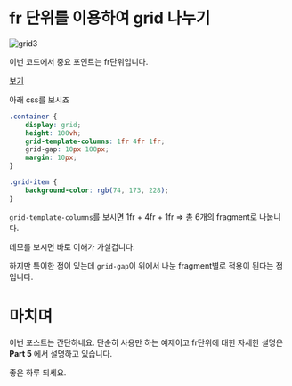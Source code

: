 # fr 단위를 이용하여 grid 나누기

![grid3](https://raw.githubusercontent.com/sonim1/css_grid_example/master/assets/grid3.PNG)

이번 코드에서 중요 포인트는 fr단위입니다.

[보기](https://rawgit.com/sonim1/css_grid_example/master/part3/index.html)

아래 css를 보시죠

```css
.container {
    display: grid;
    height: 100vh;
    grid-template-columns: 1fr 4fr 1fr;
    grid-gap: 10px 100px;
    margin: 10px;
}

.grid-item {
    background-color: rgb(74, 173, 228);
}
```
`grid-template-columns`를 보시면 1fr + 4fr + 1fr => 총 6개의 fragment로 나눕니다.

데모를 보시면 바로 이해가 가실겁니다.

하지만 특이한 점이 있는데 `grid-gap`이 위에서 나눈 fragment별로 적용이 된다는 점입니다.



# 마치며
이번 포스트는 간단하네요.
단순히 사용만 하는 예제이고 fr단위에 대한 자세한 설명은 **Part 5** 에서 설명하고 있습니다.

좋은 하루 되세요.

